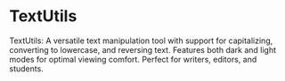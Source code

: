 # TextUtils
TextUtils: A versatile text manipulation tool with support for capitalizing, converting to lowercase, and reversing text. Features both dark and light modes for optimal viewing comfort. Perfect for writers, editors, and students.
